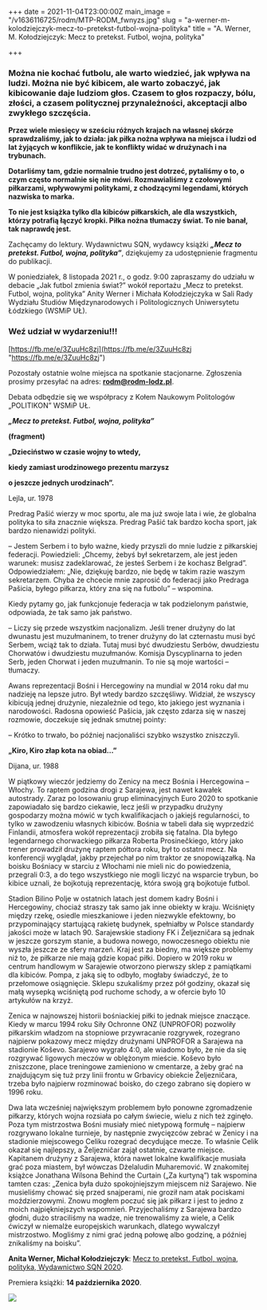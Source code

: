 +++
date = 2021-11-04T23:00:00Z
main_image = "/v1636116725/rodm/MTP-RODM_fwnyzs.jpg"
slug = "a-werner-m-kolodziejczyk-mecz-to-pretekst-futbol-wojna-polityka"
title = "A. Werner, M. Kołodziejczyk: Mecz to pretekst. Futbol, wojna, polityka"

+++
### **Można nie kochać futbolu, ale warto wiedzieć, jak wpływa na ludzi. Można nie być kibicem, ale warto zobaczyć, jak kibicowanie daje ludziom głos. Czasem to głos rozpaczy, bólu, złości, a czasem politycznej przynależności, akceptacji albo zwykłego szczęścia.**

**Przez wiele miesięcy w sześciu różnych krajach na własnej skórze sprawdzaliśmy, jak to działa: jak piłka nożna wpływa na miejsca i ludzi od lat żyjących w konflikcie, jak te konflikty widać w drużynach i na trybunach.**

**Dotarliśmy tam, gdzie normalnie trudno jest dotrzeć, pytaliśmy o to, o czym często normalnie się nie mówi. Rozmawialiśmy z czołowymi piłkarzami, wpływowymi politykami, z chodzącymi legendami, których nazwiska to marka.**

**To nie jest książka tylko dla kibiców piłkarskich, ale dla wszystkich, którzy potrafią łączyć kropki. Piłka nożna tłumaczy świat. To nie banał, tak naprawdę jest.**

Zachęcamy do lektury. Wydawnictwu SQN, wydawcy książki **_„Mecz to pretekst. Futbol, wojna, polityka”_**, dziękujemy za udostępnienie fragmentu do publikacji.

W poniedziałek, 8 listopada 2021 r., o godz. 9:00 zapraszamy do udziału w debacie „Jak futbol zmienia świat?” wokół reportażu „Mecz to pretekst. Futbol, wojna, polityka” Anity Werner i Michała Kołodziejczyka w Sali Rady Wydziału Studiów Międzynarodowych i Politologicznych Uniwersytetu Łódzkiego (WSMiP UŁ). 

### **Weź udział w wydarzeniu!!!**

[https://fb.me/e/3ZuuHc8zj](https://fb.me/e/3ZuuHc8zj "https://fb.me/e/3ZuuHc8zj")

Pozostały ostatnie wolne miejsca na spotkanie stacjonarne. Zgłoszenia prosimy przesyłać na adres: **rodm@rodm-lodz.pl**.

Debata odbędzie się we współpracy z Kołem Naukowym Politologów „POLITIKON” WSMiP UŁ. 

**_„Mecz to pretekst. Futbol, wojna, polityka”_**

**(fragment)**

**„Dzieciństwo w czasie wojny to wtedy,**

**kiedy zamiast urodzinowego prezentu marzysz**

**o jeszcze jednych urodzinach”.**

Lejla, ur. 1978

Predrag Pašić wierzy w moc sportu, ale ma już swoje lata i wie, że globalna polityka to siła znacznie większa. Predrag Pašić tak bardzo kocha sport, jak bardzo nienawidzi polityki.

– Jestem Serbem i to było ważne, kiedy przyszli do mnie ludzie z piłkarskiej federacji. Powiedzieli: „Chcemy, żebyś był sekretarzem, ale jest jeden warunek: musisz zadeklarować, że jesteś Serbem i że kochasz Belgrad”. Odpowiedziałem: „Nie, dziękuję bardzo, nie będę w takim razie waszym sekretarzem. Chyba że chcecie mnie zaprosić do federacji jako Predraga Pašicia, byłego piłkarza, który zna się na futbolu” – wspomina.

Kiedy pytamy go, jak funkcjonuje federacja w tak podzielonym państwie, odpowiada, że tak samo jak państwo.

– Liczy się przede wszystkim nacjonalizm. Jeśli trener drużyny do lat dwunastu jest muzułmaninem, to trener drużyny do lat czternastu musi być Serbem, wciąż tak to działa. Tutaj musi być dwudziestu Serbów, dwudziestu Chorwatów i dwudziestu muzułmanów. Komisja Dyscyplinarna to jeden Serb, jeden Chorwat i jeden muzułmanin. To nie są moje wartości – tłumaczy.

Awans reprezentacji Bośni i Hercegowiny na mundial w 2014 roku dał mu nadzieję na lepsze jutro. Był wtedy bardzo szczęśliwy. Widział, że wszyscy kibicują jednej drużynie, niezależnie od tego, kto jakiego jest wyznania i narodowości. Radosna opowieść Pašicia, jak często zdarza się w naszej rozmowie, doczekuje się jednak smutnej pointy:

– Krótko to trwało, bo później nacjonaliści szybko wszystko zniszczyli.

**„Kiro, Kiro złap kota na obiad…”**

Dijana, ur. 1988

W piątkowy wieczór jedziemy do Zenicy na mecz Bośnia i Hercegowina – Włochy. To raptem godzina drogi z Sarajewa, jest nawet kawałek autostrady. Zaraz po losowaniu grup eliminacyjnych Euro 2020 to spotkanie zapowiadało się bardzo ciekawie, lecz jeśli w przypadku drużyny gospodarzy można mówić w tych kwalifikacjach o jakiejś regularności, to tylko w zawodzeniu własnych kibiców. Bośnia w tabeli dała się wyprzedzić Finlandii, atmosfera wokół reprezentacji zrobiła się fatalna. Dla byłego legendarnego chorwackiego piłkarza Roberta Prosinečkiego, który jako trener prowadził drużynę raptem półtora roku, był to ostatni mecz. Na konferencji wyglądał, jakby przejechał po nim traktor ze snopowiązałką. Na boisku Bośniacy w starciu z Włochami nie mieli nic do powiedzenia, przegrali 0:3, a do tego wszystkiego nie mogli liczyć na wsparcie trybun, bo kibice uznali, że bojkotują reprezentację, która swoją grą bojkotuje futbol.

Stadion Bilino Polje w ostatnich latach jest domem kadry Bośni i Hercegowiny, chociaż straszy tak samo jak inne obiekty w kraju. Wciśnięty między rzekę, osiedle mieszkaniowe i jeden niezwykle efektowny, bo przypominający startującą rakietę budynek, spełniałby w Polsce standardy jakości może w latach 90. Sarajewskie stadiony FK i Željezničara są jednak w jeszcze gorszym stanie, a budowa nowego, nowoczesnego obiektu nie wyszła jeszcze ze sfery marzeń. Kraj jest za biedny, ma większe problemy niż to, że piłkarze nie mają gdzie kopać piłki. Dopiero w 2019 roku w centrum handlowym w Sarajewie otworzono pierwszy sklep z pamiątkami dla kibiców. Pompa, z jaką się to odbyło, mogłaby świadczyć, że to przełomowe osiągnięcie. Sklepu szukaliśmy przez pół godziny, okazał się małą wysepką wciśniętą pod ruchome schody, a w ofercie było 10 artykułów na krzyż.

Zenica w najnowszej historii bośniackiej piłki to jednak miejsce znaczące. Kiedy w marcu 1994 roku Siły Ochronne ONZ (UNPROFOR) pozwoliły piłkarskim władzom na stopniowe przywracanie rozgrywek, rozegrano najpierw pokazowy mecz między drużynami UNPROFOR a Sarajewa na stadionie Koševo. Sarajewo wygrało 4:0, ale wiadomo było, że nie da się rozgrywać ligowych meczów w oblężonym mieście. Koševo było zniszczone, place treningowe zamieniono w cmentarze, a żeby grać na znajdującym się tuż przy linii frontu w Grbavicy obiekcie Željezničara, trzeba było najpierw rozminować boisko, do czego zabrano się dopiero w 1996 roku.

Dwa lata wcześniej największym problemem było ponowne zgromadzenie piłkarzy, których wojna rozsiała po całym świecie, wielu z nich też zginęło. Poza tym mistrzostwa Bośni musiały mieć nietypową formułę – najpierw rozgrywano lokalne turnieje, by następnie zwycięzców zebrać w Zenicy i na stadionie miejscowego Celiku rozegrać decydujące mecze. To właśnie Celik okazał się najlepszy, a Željezničar zajął ostatnie, czwarte miejsce. Kapitanem drużyny z Sarajewa, która nawet lokalne kwalifikacje musiała grać poza miastem, był wówczas Dżelaludin Muharemović. W znakomitej książce Jonathana Wilsona Behind the Curtain („Za kurtyną”) tak wspomina tamten czas: „Zenica była dużo spokojniejszym miejscem niż Sarajewo. Nie musieliśmy chować się przed snajperami, nie groził nam atak pociskami moździerzowymi. Znowu mogłem poczuć się jak piłkarz i jest to jedno z moich najpiękniejszych wspomnień. Przyjechaliśmy z Sarajewa bardzo głodni, dużo straciliśmy na wadze, nie trenowaliśmy za wiele, a Celik ćwiczył w niemalże europejskich warunkach, dlatego wywalczył mistrzostwo. Mogliśmy z nimi grać jedną połowę albo godzinę, a później znikaliśmy na boisku”.

**Anita Werner, Michał Kołodziejczyk**: [Mecz to pretekst. Futbol, wojna, polityka, Wydawnictwo SQN 2020](https://www.wsqn.pl/ksiazki/mecz-to-pretekst-futbol-wojna-polityka/ "https://www.wsqn.pl/ksiazki/mecz-to-pretekst-futbol-wojna-polityka/").

Premiera książki: **14 października 2020**.

![](https://res.cloudinary.com/inspro/image/upload/v1636117411/rodm/MTP-RODM_2_jg0luu.jpg)